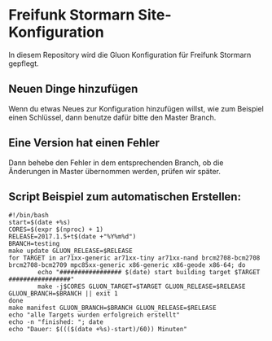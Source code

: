 # Freifunk Stormarn Site-Konfiguration

In diesem Repository wird die Gluon Konfiguration für Freifunk Stormarn gepflegt.

## Neuen Dinge hinzufügen

Wenn du etwas Neues zur Konfiguration hinzufügen willst, wie zum Beispiel einen Schlüssel, dann benutze dafür bitte den Master Branch.

## Eine Version hat einen Fehler

Dann behebe den Fehler in dem entsprechenden Branch, ob die Änderungen in Master übernommen werden, prüfen wir später.



## Script Beispiel zum automatischen Erstellen:
```
#!/bin/bash
start=$(date +%s)
CORES=$(expr $(nproc) + 1)
RELEASE=2017.1.5+t$(date +"%Y%m%d")
BRANCH=testing
make update GLUON_RELEASE=$RELEASE
for TARGET in ar71xx-generic ar71xx-tiny ar71xx-nand brcm2708-bcm2708 brcm2708-bcm2709 mpc85xx-generic x86-generic x86-geode x86-64; do
        echo "################# $(date) start building target $TARGET #################"
        make -j$CORES GLUON_TARGET=$TARGET GLUON_RELEASE=$RELEASE GLUON_BRANCH=$BRANCH || exit 1
done
make manifest GLUON_BRANCH=$BRANCH GLUON_RELEASE=$RELEASE
echo "alle Targets wurden erfolgreich erstellt"
echo -n "finished: "; date
echo "Dauer: $((($(date +%s)-start)/60)) Minuten"
```
